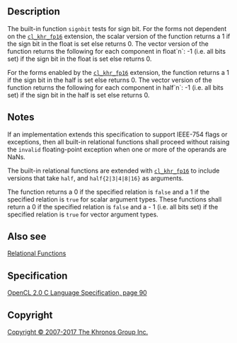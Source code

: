 
## Description

The built-in function `signbit` tests for sign bit. For the forms not
dependent on the [`cl_khr_fp16`](cl_khr_fp16.html) extension, the scalar
version of the function returns a 1 if the sign bit in the float is set
else returns 0. The vector version of the function returns the following
for each component in float\`n\`: -1 (i.e. all bits set) if the sign bit
in the float is set else returns 0.

For the forms enabled by the [`cl_khr_fp16`](cl_khr_fp16.html)
extension, the function returns a 1 if the sign bit in the half is set
else returns 0. The vector version of the function returns the following
for each component in half\`n\`: -1 (i.e. all bits set) if the sign bit
in the half is set else returns 0.

## Notes

If an implementation extends this specification to support IEEE-754
flags or exceptions, then all built-in relational functions shall
proceed without raising the `invalid` floating-point exception when one
or more of the operands are NaNs.

The built-in relational functions are extended with
[`cl_khr_fp16`](cl_khr_fp16.html) to include versions that take `half`,
and `half{2|3|4|8|16}` as arguments.

The function returns a 0 if the specified relation is `false` and a 1 if
the specified relation is `true` for scalar argument types. These
functions shall return a 0 if the specified relation is `false` and a -
1 (i.e. all bits set) if the specified relation is `true` for vector
argument types.

## Also see

[Relational Functions](relationalFunctions.html)

## Specification

[OpenCL 2.0 C Language Specification, page
90](https://www.khronos.org/registry/cl/specs/opencl-2.0-openclc.pdf#page=90)

## Copyright

[Copyright © 2007-2017 The Khronos Group Inc.](copyright.html)
